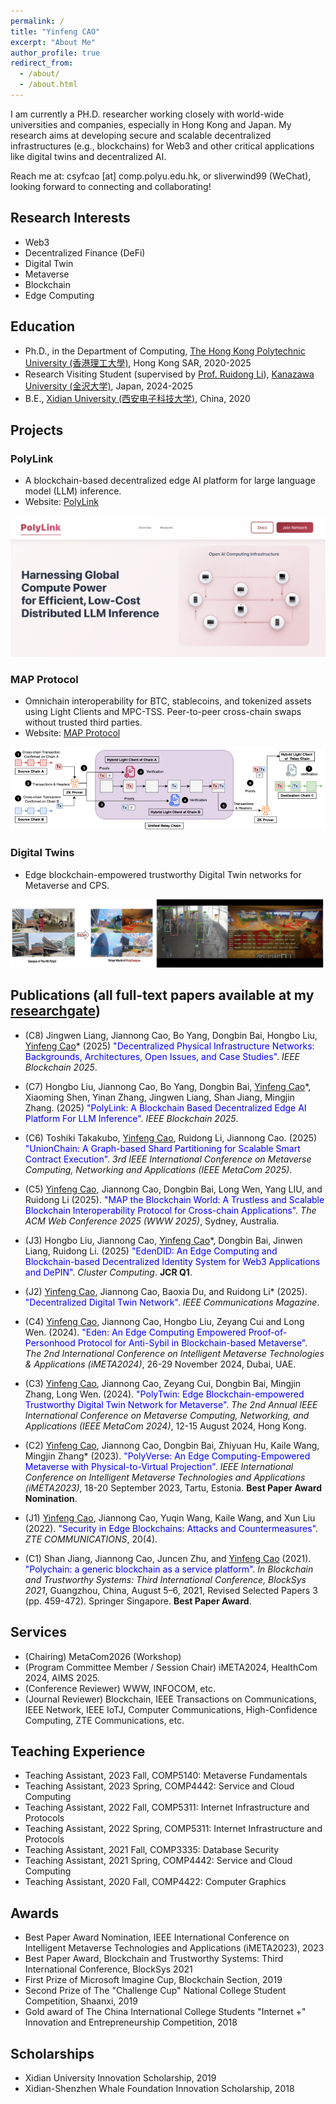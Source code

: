 ```yaml
---
permalink: /
title: "Yinfeng CAO"
excerpt: "About Me"
author_profile: true
redirect_from: 
  - /about/
  - /about.html
---
```


I am currently a PH.D. researcher working closely with world-wide universities and companies, especially in Hong Kong and Japan. My research aims at developing secure and scalable decentralized infrastructures (e.g., blockchains) for Web3 and other critical applications like digital twins and decentralized AI.

Reach me at: csyfcao [at] comp.polyu.edu.hk, or sliverwind99 (WeChat), looking forward to connecting and collaborating!

## Research Interests
* Web3
* Decentralized Finance (DeFi)
* Digital Twin
* Metaverse
* Blockchain
* Edge Computing



## Education
* Ph.D., in the Department of Computing, [The Hong Kong Polytechnic University (香港理工大學)](https://www.polyu.edu.hk), Hong Kong SAR, 2020-2025
* Research Visiting Student (supervised by [Prof. Ruidong Li](https://sites.google.com/site/liruidong/)), [Kanazawa University (金沢大学)](http://www.kanazawa-u.ac.jp), Japan, 2024-2025
* B.E., [Xidian University (西安电子科技大学)](https://www.xidian.edu.cn/), China, 2020

## Projects

### PolyLink
* A blockchain-based decentralized edge AI platform for large language model (LLM) inference. 
* Website: [PolyLink](https://polylink.evan.cafe)

![PolyLink](/images/projects/PolyLink.png)

### MAP Protocol
* Omnichain interoperability for BTC, stablecoins, and tokenized assets using Light Clients and MPC-TSS. Peer-to-peer cross-chain swaps without trusted third parties.
* Website: [MAP Protocol](https://www.mapprotocol.io)

![MAP Protocol](/images/projects/MAP.png)

### Digital Twins
* Edge blockchain-empowered trustworthy Digital Twin networks for Metaverse and CPS.

![Digital Twins](/images/projects/DT1.png)

## Publications (all full-text papers available at my [researchgate](https://www.researchgate.net/profile/Yinfeng-Cao-3?ev=hdr_xprf))

* (C8) Jingwen Liang, Jiannong Cao, Bo Yang, Dongbin Bai, Hongbo Liu, <u>Yinfeng Cao</u>* (2025) <span style="color:blue;">"Decentralized Physical Infrastructure Networks: Backgrounds, Architectures, Open Issues, and Case Studies"</span>. *IEEE Blockchain 2025*.

* (C7) Hongbo Liu, Jiannong Cao, Bo Yang, Dongbin Bai, <u>Yinfeng Cao</u>*, Xiaoming Shen, Yinan Zhang, Jingwen Liang, Shan Jiang, Mingjin Zhang. (2025) <span style="color:blue;">"PolyLink: A Blockchain Based Decentralized Edge AI Platform For LLM Inference"</span>. *IEEE Blockchain 2025*.

* (C6) Toshiki Takakubo, <u>Yinfeng Cao</u>, Ruidong Li, Jiannong Cao. (2025) <span style="color:blue;">"UnionChain: A Graph-based Shard Partitioning for Scalable Smart Contract Execution"</span>. *3rd IEEE International Conference on Metaverse Computing, Networking and Applications (IEEE MetaCom 2025)*.

* (C5) <u>Yinfeng Cao</u>, Jiannong Cao, Dongbin Bai, Long Wen, Yang LIU, and Ruidong Li (2025). <span style="color:blue;">"MAP the Blockchain World: A Trustless and Scalable Blockchain Interoperability Protocol for Cross-chain Applications"</span>. *The ACM Web Conference 2025 (WWW 2025)*, Sydney, Australia.

* (J3) Hongbo Liu, Jiannong Cao, <u>Yinfeng Cao</u>*, Dongbin Bai, Jinwen Liang, Ruidong Li. (2025) <span style="color:blue;">"EdenDID: An Edge Computing and Blockchain-based Decentralized Identity System for Web3 Applications and DePIN"</span>. *Cluster Computing*. **JCR Q1**.

* (J2) <u>Yinfeng Cao</u>, Jiannong Cao, Baoxia Du, and Ruidong Li* (2025). <span style="color:blue;">"Decentralized Digital Twin Network"</span>. *IEEE Communications Magazine*.

* (C4) <u>Yinfeng Cao</u>, Jiannong Cao, Hongbo Liu, Zeyang Cui and Long Wen. (2024). <span style="color:blue;">"Eden: An Edge Computing Empowered Proof-of-Personhood Protocol for Anti-Sybil in Blockchain-based Metaverse"</span>. *The 2nd International Conference on Intelligent Metaverse Technologies & Applications (iMETA2024)*, 26-29 November 2024, Dubai, UAE.

* (C3) <u>Yinfeng Cao</u>, Jiannong Cao, Zeyang Cui, Dongbin Bai, Mingjin Zhang, Long Wen. (2024). <span style="color:blue;">"PolyTwin: Edge Blockchain-empowered Trustworthy Digital Twin Network for Metaverse"</span>. *The 2nd Annual IEEE International Conference on Metaverse Computing, Networking, and Applications (IEEE MetaCom 2024)*, 12-15 August 2024, Hong Kong.

* (C2) <u>Yinfeng Cao</u>, Jiannong Cao, Dongbin Bai, Zhiyuan Hu, Kaile Wang, Mingjin Zhang* (2023). <span style="color:blue;">"PolyVerse: An Edge Computing-Empowered Metaverse with Physical-to-Virtual Projection"</span>. *IEEE International Conference on Intelligent Metaverse Technologies and Applications (iMETA2023)*, 18-20 September 2023, Tartu, Estonia. **Best Paper Award Nomination**.

* (J1) <u>Yinfeng Cao</u>, Jiannong Cao, Yuqin Wang, Kaile Wang, and Xun Liu (2022). <span style="color:blue;">"Security in Edge Blockchains: Attacks and Countermeasures"</span>. *ZTE COMMUNICATIONS*, 20(4).


* (C1) Shan Jiang, Jiannong Cao, Juncen Zhu, and <u>Yinfeng Cao</u> (2021). <span style="color:blue;">"Polychain: a generic blockchain as a service platform"</span>. *In Blockchain and Trustworthy Systems: Third International Conference, BlockSys 2021*, Guangzhou, China, August 5–6, 2021, Revised Selected Papers 3 (pp. 459-472). Springer Singapore. **Best Paper Award**.


## Services
* (Chairing) MetaCom2026 (Workshop)
* (Program Committee Member / Session Chair) iMETA2024, HealthCom 2024, AIMS 2025.
* (Conference Reviewer) WWW, INFOCOM, etc.
* (Journal Reviewer) Blockchain, IEEE Transactions on Communications, IEEE Network, IEEE IoTJ, Computer Communications, High-Confidence Computing, ZTE Communications, etc.

## Teaching Experience
* Teaching Assistant, 2023 Fall, COMP5140: Metaverse Fundamentals
* Teaching Assistant, 2023 Spring, COMP4442: Service and Cloud Computing
* Teaching Assistant, 2022 Fall, COMP5311: Internet Infrastructure and Protocols
* Teaching Assistant, 2022 Spring, COMP5311: Internet Infrastructure and Protocols
* Teaching Assistant, 2021 Fall, COMP3335: Database Security
* Teaching Assistant, 2021 Spring, COMP4442: Service and Cloud Computing
* Teaching Assistant, 2020 Fall, COMP4422: Computer Graphics


## Awards
* Best Paper Award Nomination, IEEE International Conference on Intelligent Metaverse Technologies and Applications (iMETA2023), 2023
* Best Paper Award, Blockchain and Trustworthy Systems: Third International Conference, BlockSys 2021
* First Prize of Microsoft Imagine Cup, Blockchain Section, 2019
* Second Prize of The "Challenge Cup" National College Student Competition, Shaanxi, 2019
* Gold award of The China International College Students "Internet +" Innovation and Entrepreneurship Competition, 2018

## Scholarships
* Xidian University Innovation Scholarship, 2019
* Xidian-Shenzhen Whale Foundation Innovation Scholarship, 2018